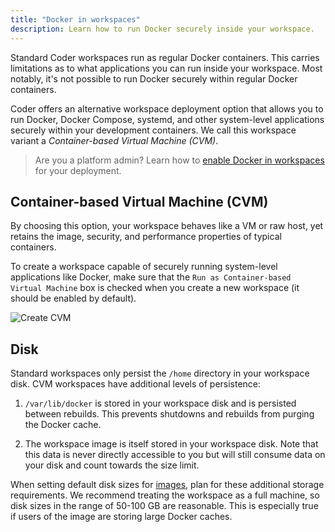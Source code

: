 ```yaml
---
title: "Docker in workspaces"
description: Learn how to run Docker securely inside your workspace.
---
```


Standard Coder workspaces run as regular Docker containers. This carries
limitations as to what applications you can run inside your workspace. Most
notably, it's not possible to run Docker securely within regular Docker
containers.

Coder offers an alternative workspace deployment option that allows you to run
Docker, Docker Compose, systemd, and other system-level applications securely
within your development containers. We call this workspace variant a
_Container-based Virtual Machine (CVM)_.

> Are you a platform admin? Learn how to
> [enable Docker in workspaces](../admin/workspace-management/cvms.md) for your
> deployment.

## Container-based Virtual Machine (CVM)

By choosing this option, your workspace behaves like a VM or raw host, yet
retains the image, security, and performance properties of typical containers.

To create a workspace capable of securely running system-level applications like
Docker, make sure that the `Run as Container-based Virtual Machine` box is
checked when you create a
new workspace (it should be enabled by default).

![Create CVM](../assets/cvm-create.png)

## Disk

Standard workspaces only persist the `/home` directory in your workspace disk.
CVM workspaces have additional levels of persistence:

1. `/var/lib/docker` is stored in your workspace disk and is persisted between
   rebuilds. This prevents shutdowns and rebuilds from purging the Docker cache.

1. The workspace image is itself stored in your workspace disk. Note that this
   data is never directly accessible to you but will still consume data on your
   disk and count towards the size limit.

When setting default disk sizes for [images](../images/index.md), plan for these
additional storage requirements. We recommend treating the workspace as a full
machine, so disk sizes in the range of 50-100 GB are reasonable. This is
especially true if users of the image are storing large Docker caches.
